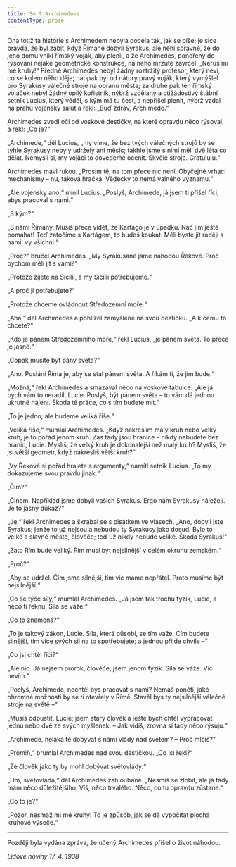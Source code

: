 ```yaml
---
title: Smrt Archimedova
contentType: prose
---
```


<section>

Ona totiž ta historie s Archimedem nebyla docela tak, jak se píše; je sice pravda, že byl zabit, když Římané dobyli Syrakus, ale není správné, že do jeho domu vnikl římský voják, aby plenil, a že Archimedes, ponořený do rýsování nějaké geometrické konstrukce, na něho mrzutě zavrčel: „Neruš mi mé kruhy!“ Předně Archimedes nebyl žádný roztržitý profesor, který neví, co se kolem něho děje; naopak byl od nátury pravý voják, který vymýšlel pro Syrakusy válečné stroje na obranu města; za druhé pak ten římský vojáček nebyl žádný opilý kořistník, nýbrž vzdělaný a ctižádostivý štábní setník Lucius, který věděl, s kým má tu čest, a nepřišel plenit, nýbrž vzdal na prahu vojenský salut a řekl: „Buď zdráv, Archimede.“

Archimedes zvedl oči od voskové destičky, na které opravdu něco rýsoval, a řekl: „Co je?“

„Archimede,“ děl Lucius, „my víme, že bez tvých válečných strojů by se tyhle Syrakusy nebyly udržely ani měsíc; takhle jsme s nimi měli dvě léta co dělat. Nemysli si, my vojáci to dovedeme ocenit. Skvělé stroje. Gratuluju.“

Archimedes mávl rukou. „Prosím tě, na tom přece nic není. Obyčejné vrhací mechanismy – nu, taková hračka. Vědecky to nemá valného významu.“

„Ale vojensky ano,“ mínil Lucius. „Poslyš, Archimede, já jsem ti přišel říci, abys pracoval s námi.“

„S kým?“

„S námi Římany. Musíš přece vidět, že Kartágo je v úpadku. Nač jim ještě pomáhat! Teď zatočíme s Kartágem, to budeš koukat. Měli byste jít raději s námi, vy všichni.“

„Proč?“ bručel Archimedes. „My Syrakusané jsme náhodou Řekové. Proč bychom měli jít s vámi?“

„Protože žijete na Sicílii, a my Sicílii potřebujeme.“

„A proč ji potřebujete?“

„Protože chceme ovládnout Středozemní moře.“

„Aha,“ děl Archimedes a pohlížel zamyšleně na svou destičku. „A k čemu to chcete?“

„Kdo je pánem Středozemního moře,“ řekl Lucius, „je pánem světa. To přece je jasné.“

„Copak musíte být pány světa?“

„Ano. Poslání Říma je, aby se stal pánem světa. A říkám ti, že jím bude.“

„Možná,“ řekl Archimedes a smazával něco na voskové tabulce. „Ale já bych vám to neradil, Lucie. Poslyš, být pánem světa – to vám dá jednou ukrutné hájení. Škoda té práce, co s tím budete mít.“

„To je jedno; ale budeme veliká říše.“

„Veliká říše,“ mumlal Archimedes. „Když nakreslím malý kruh nebo velký kruh, je to pořád jenom kruh. Zas tady jsou hranice – nikdy nebudete bez hranic, Lucie. Myslíš, že velký kruh je dokonalejší než malý kruh? Myslíš, že jsi větší geometr, když nakreslíš větší kruh?“

„Vy Řekové si pořád hrajete s argumenty,“ namítl setník Lucius. „To my dokazujeme svou pravdu jinak.“

„Čím?“

„Činem. Například jsme dobyli vašich Syrakus. Ergo nám Syrakusy náležejí. Je to jasný důkaz?“

„Je,“ řekl Archimedes a škrabal se s pisátkem ve vlasech. „Ano, dobyli jste Syrakus; jenže to už nejsou a nebudou ty Syrakusy jako dosud. Bylo to velké a slavné město, člověče; teď už nikdy nebude veliké. Škoda Syrakus!“

„Zato Řím bude veliký. Řím musí být nejsilnější v celém okruhu zemském.“

„Proč?“

„Aby se udržel. Čím jsme silnější, tím víc máme nepřátel. Proto musíme být nejsilnější.“

„Co se týče síly,“ mumlal Archimedes. „Já jsem tak trochu fyzik, Lucie, a něco ti řeknu. Síla se váže.“

„Co to znamená?“

„To je takový zákon, Lucie. Síla, která působí, se tím váže. Čím budete silnější, tím více svých sil na to spotřebujete; a jednou přijde chvíle –“

„Co jsi chtěl říci?“

„Ale nic. Já nejsem prorok, člověče; jsem jenom fyzik. Síla se váže. Víc nevím.“

„Poslyš, Archimede, nechtěl bys pracovat s námi? Nemáš ponětí, jaké ohromné možnosti by se ti otevřely v Římě. Stavěl bys ty nejsilnější válečné stroje na světě –“

„Musíš odpustit, Lucie; jsem starý člověk a ještě bych chtěl vypracovat jednu nebo dvě ze svých myšlenek. – Jak vidíš, zrovna si tady něco rýsuju.“

„Archimede, neláká tě dobývat s námi vlády nad světem? – Proč mlčíš?“

„Promiň,“ brumlal Archimedes nad svou destičkou. „Co jsi řekl?“

„Že člověk jako ty by mohl dobývat světovlády.“

„Hm, světovláda,“ děl Archimedes zahloubaně. „Nesmíš se zlobit, ale já tady mám něco důležitějšího. Víš, něco trvalého. Něco, co tu opravdu zůstane.“

„Co to je?“

„Pozor, nesmaž mi mé kruhy! To je způsob, jak se dá vypočítat plocha kruhové výseče.“

* * *

Později byla vydána zpráva, že učený Archimedes přišel o život náhodou.

_Lidové noviny 17. 4. 1938_

</section>

[^1]: Votant (lat.) – přísedící u soudu. _Pozn. red_.

[^2]: Chlamyda (řec.) – plášť ve starém Řecku nošený přes levé rameno a sepnutý kovovou sponou. _Pozn. red_.

[^3]: Agora (řec.) – shromaždiště lidu. _Pozn. red_.

[^4]: Jednoroční beránci z jarního vrhu. _Pozn. red_.

[^5]: Megara – jedno z nejmocnějších starořeckých měst. _Pozn. red_.

[^6]: Boiótia – oblast středního Řecka. _Pozn. red_.

[^7]: Andres Boiótikoi – mužové boiótští. _Pozn. red_.

[^8]: Búlé (řec.) – poradní sbor se správní a soudní pravomocí. _Pozn. red_.

[^9]: Senonové – galský kmen, žijící mezi Loirou a Seinou. _Pozn. red_.

[^10]: Nunvář – zvěrokleštič. _Pozn. red_.

[^11]: Rabboni (aram.) – učiteli, mistře. _Pozn. red_.

[^12]: Synedrium/synedrion (řec.) – nejvyšší orgán moci v Judeji. _Pozn. red_.

[^13]: Hakeldama (aram.) – pohřebiště u Jeruzaléma pro cizozemce. _Pozn. red_.

[^14]: Virtus (lat.) – mužná cnost, ušlechtilost, síla, statečnost. _Pozn. red_.

[^15]: Augur (lat.) – ptakopravec, věštec předpovídající z letu ptáků. _Pozn. red_.

[^16]: O maličkosti se soudce nezajímá (velký duch nedbá malicherností). _Pozn. red_.

[^17]: Arián – člověk popírající Kristovo božství (přinesl ji Arius, alexandrijský, křesťanský kazatel). _Pozn. red_.

[^18]: Podestà vicegerente (ital.) – zástupce podesty (městského správního a soudního úředníka). _Pozn. red_.

[^19]: Karbunkul – tmavočervený drahokam (rubín, granát…). _Pozn. red_.

[^20]: Leporello – sluha, postava z Mozartovy opery Don Giovanni. _Pozn. red_.

[^21]: Exces in venere (lat.) – nestřídmost, výstřednost v pohlavním životě. _Pozn. red_.

[^22]: Albergo (ital.) – hostinec. _Pozn. red_.

[^23]: Nejdůstojnější blahorodí. _Pozn. red_.

[^24]: Vysoce vážený duchovní. _Pozn. red_.

[^25]: Scaligerové – šlechtický rod vládnoucí ve středověku. _Pozn. red_.

[^26]: Crapulone (ital.) – světák, zhýralec, opilec… _Pozn. red_.

[^27]: Vražedné přepadení. _Pozn. red_.

[^28]: Padouch. _Pozn. red_.

[^29]: Chlapec. _Pozn. red_.

[^30]: Zecchino – zlaťák, bývalá benátská zlatá mince. _Pozn. red_.

[^31]: Dělat honéry (z franc. honeur) – projevovat úctu, čest. _Pozn. red._

[^32]: Ať slouží. _Pozn. red._

[^33]: Kletba, nadávka (dosl. prase, vepř). _Pozn. red._

[^34]: Zatracený chlapík, darebák, lump. _Pozn. red._

[^35]: Hrome! _Pozn. red._

[^36]: Jak jste veliký! _Pozn. red._
